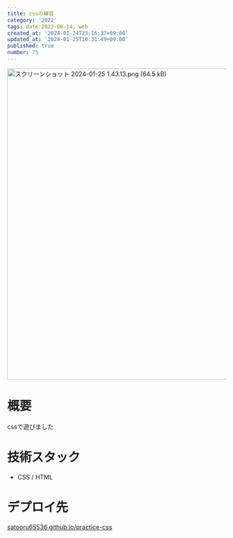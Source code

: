 ```yaml
---
title: cssの練習
category: '2022'
tags: date:2022-08-14, web
created_at: '2024-01-24T23:16:37+09:00'
updated_at: '2024-01-25T10:31:49+09:00'
published: true
number: 75
---
```


<img width="716" alt="スクリーンショット 2024-01-25 1.43.13.png (64.5 kB)" src="https://img.esa.io/uploads/production/attachments/21347/2024/01/25/148142/39605d14-e902-4751-8910-ced8d9e69111.png">


# 概要
cssで遊びました

# 技術スタック
- CSS / HTML

# デプロイ先
[satooru65536.github.io/practice-css](https://satooru65536.github.io/practice-css/)

